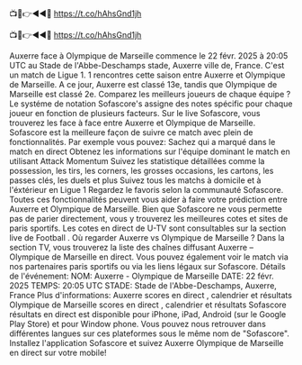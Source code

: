 📺📱👉◄◄🔴 https://t.co/hAhsGnd1jh

📺📱👉◄◄🔴 https://t.co/hAhsGnd1jh



Auxerre face à Olympique de Marseille commence le 22 févr. 2025 à 20:05 UTC au Stade de l'Abbe-Deschamps stade, Auxerre ville de, France. C'est un match de Ligue 1.
1 rencontres cette saison entre Auxerre et Olympique de Marseille. A ce jour, Auxerre est classé 13e, tandis que Olympique de Marseille est classé 2e. Comparez les meilleurs joueurs de chaque équipe ? Le systéme de notation Sofascore's assigne des notes spécific pour chaque joueur en fonction de plusieurs facteurs.
Sur le live Sofascore, vous trouverez les face à face entre Auxerre et Olympique de Marseille. Sofascore est la meilleure façon de suivre ce match avec plein de fonctionnalités. Par exemple vous pouvez:
Sachez qui a marqué dans le match en direct
Obtenez les informations sur l'équipe dominant le match en utilisant Attack Momentum
Suivez les statistique détaillées comme la possession, les tirs, les corners, les grosses occasions, les cartons, les passes clés, les duels et plus
Suivez tous les matchs à domicile et à l'éxtérieur en Ligue 1
Regardez le favoris selon la communauté Sofascore.
Toutes ces fonctionnalités peuvent vous aider à faire votre prédiction entre Auxerre et Olympique de Marseille. Bien que Sofascore ne vous permette pas de parier directement, vous y trouverez les meilleures cotes et sites de paris sportifs. Les cotes en direct de U-TV sont consultables sur la section live de Football .
Où regarder Auxerre vs Olympique de Marseille ? Dans la section TV, vous trouverez la liste des chaînes diffusant Auxerre – Olympique de Marseille en direct. Vous pouvez également voir le match via nos partenaires paris sportifs ou via les liens légaux sur Sofascore.
Détails de l'événement:
NOM: Auxerre - Olympique de Marseille
DATE: 22 févr. 2025
TEMPS: 20:05 UTC
STADE: Stade de l'Abbe-Deschamps, Auxerre, France
Plus d'informations:
Auxerre scores en direct , calendrier et résultats
Olympique de Marseille scores en direct , calendrier et résultats
Sofascore résultats en direct est disponible pour iPhone, iPad, Android (sur le Google Play Store) et pour Window phone. Vous pouvez nous retrouver dans différentes langues sur ces plateformes sous le même nom de "Sofascore". Installez l'application Sofascore et suivez Auxerre Olympique de Marseille en direct sur votre mobile!
